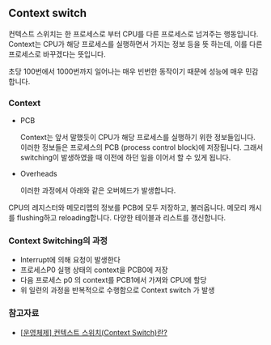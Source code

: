 ## Context switch

컨텍스트 스위치는 한 프로세스로 부터 CPU를 다른 프로세스로 넘겨주는 행동입니다.
Context는 CPU가 해당 프로세스를 실행하면서 가지는 정보 등을 뜻 하는데, 이를 다른 프로세스로 바꾸겠다는 뜻입니다.

초당 100번에서 1000번까지 일어나는 매우 빈번한 동작이기 때문에 성능에 매우 민감합니다.

### Context

- PCB

  Context는 앞서 말했듯이 CPU가 해당 프로세스를 실행하기 위한 정보들입니다. 이러한 정보들은 프로세스의 PCB (process control block)에 저장됩니다. 그래서 switching이 발생하였을 때 이전에 하던 일을 이어서 할 수 있게 됩니다.

- Overheads

  이러한 과정에서 아래와 같은 오버헤드가 발생합니다.

CPU의 레지스터와 메모리맵의 정보를 PCB에 모두 저장하고, 불러옵니다.
메모리 캐시를 flushing하고 reloading합니다.
다양한 테이블과 리스트를 갱신합니다.

### Context Switching의 과정

- Interrupt에 의해 요청이 발생한다
- 프로세스P0 실행 상태의 context을 PCB0에 저장
- 다음 프로세스 p0 의 context를 PCB1에서 가져와 CPU에 할당
- 위 일련의 과정을 반복적으로 수행함으로 Context switch 가 발생

### 참고자료

- [[운영체제] 컨텍스트 스위치(Context Switch)란?](https://uzun.dev/92)
